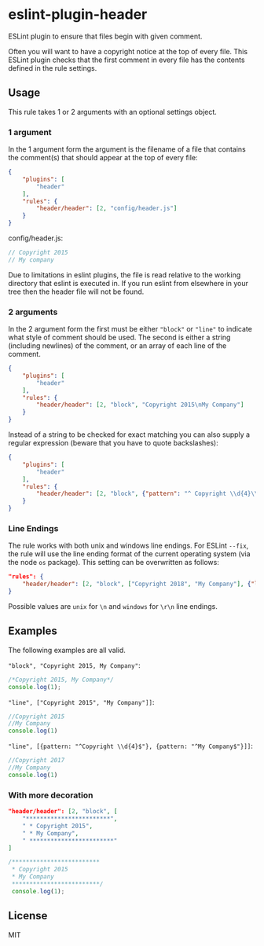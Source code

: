 eslint-plugin-header
====================

ESLint plugin to ensure that files begin with given comment.

Often you will want to have a copyright notice at the top of every file. This ESLint plugin checks that the first comment in every file has the contents defined in the rule settings.

## Usage

This rule takes 1 or 2 arguments with an optional settings object.

### 1 argument

In the 1 argument form the argument is the filename of a file that contains the comment(s) that should appear at the top of every file:

```json
{
    "plugins": [
        "header"
    ],
    "rules": {
        "header/header": [2, "config/header.js"]
    }
}
```

config/header.js:

```js
// Copyright 2015
// My company
```

Due to limitations in eslint plugins, the file is read relative to the working directory that eslint is executed in. If you run eslint from elsewhere in your tree then the header file will not be found.

### 2 arguments

In the 2 argument form the first must be either `"block"` or `"line"` to indicate what style of comment should be used. The second is either a string (including newlines) of the comment, or an array of each line of the comment.

```json
{
    "plugins": [
        "header"
    ],
    "rules": {
        "header/header": [2, "block", "Copyright 2015\nMy Company"]
    }
}
```

Instead of a string to be checked for exact matching you can also supply a regular expression (beware that you have to quote backslashes):

```json
{
    "plugins": [
        "header"
    ],
    "rules": {
        "header/header": [2, "block", {"pattern": "^ Copyright \\d{4}\\n My Company$"}]
    }
}
```

### Line Endings

The rule works with both unix and windows line endings. For ESLint `--fix`, the rule will use the line ending format of the current operating system (via the node `os` package). This setting can be overwritten as follows:
```json
"rules": {
    "header/header": [2, "block", ["Copyright 2018", "My Company"], {"lineEndings": "windows"}]
}
```
Possible values are `unix` for `\n` and `windows` for `\r\n` line endings.

## Examples

The following examples are all valid.

`"block", "Copyright 2015, My Company"`:

```js
/*Copyright 2015, My Company*/
console.log(1);
```

`"line", ["Copyright 2015", "My Company"]]`:

```js
//Copyright 2015
//My Company
console.log(1)
```

`"line", [{pattern: "^Copyright \\d{4}$"}, {pattern: "^My Company$"}]]`:

```js
//Copyright 2017
//My Company
console.log(1)
```

### With more decoration

```json
"header/header": [2, "block", [
    "************************",
    " * Copyright 2015",
    " * My Company",
    " ************************"
]
```

```js
/*************************
 * Copyright 2015
 * My Company
 *************************/
 console.log(1);
```

## License

MIT
